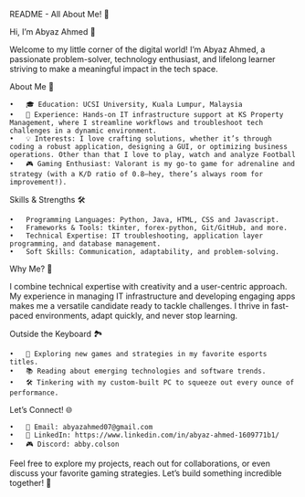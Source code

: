 README - All About Me! 🚀

Hi, I’m Abyaz Ahmed 👋

Welcome to my little corner of the digital world! I’m Abyaz Ahmed, a passionate problem-solver, technology enthusiast, and lifelong learner striving to make a meaningful impact in the tech space.

About Me 🌟

	•	🎓 Education: UCSI University, Kuala Lumpur, Malaysia 
	•	💼 Experience: Hands-on IT infrastructure support at KS Property Management, where I streamline workflows and troubleshoot tech challenges in a dynamic environment.
	•	💡 Interests: I love crafting solutions, whether it’s through coding a robust application, designing a GUI, or optimizing business operations. Other than that I love to play, watch and analyze Football
	•	🎮 Gaming Enthusiast: Valorant is my go-to game for adrenaline and strategy (with a K/D ratio of 0.8—hey, there’s always room for improvement!).


Skills & Strengths 🛠️

	•	Programming Languages: Python, Java, HTML, CSS and Javascript.
	•	Frameworks & Tools: tkinter, forex-python, Git/GitHub, and more.
	•	Technical Expertise: IT troubleshooting, application layer programming, and database management.
	•	Soft Skills: Communication, adaptability, and problem-solving.


Why Me? 🤔

I combine technical expertise with creativity and a user-centric approach. My experience in managing IT infrastructure and developing engaging apps makes me a versatile candidate ready to tackle challenges. I thrive in fast-paced environments, adapt quickly, and never stop learning.

Outside the Keyboard 🏞️

	•	🌟 Exploring new games and strategies in my favorite esports titles.
	•	📚 Reading about emerging technologies and software trends.
	•	🛠️ Tinkering with my custom-built PC to squeeze out every ounce of performance.

Let’s Connect! 🌐

	•	📧 Email: abyazahmed07@gmail.com
	•	🔗 LinkedIn: https://www.linkedin.com/in/abyaz-ahmed-1609771b1/
	•	🎮 Discord: abby.colson

Feel free to explore my projects, reach out for collaborations, or even discuss your favorite gaming strategies. Let’s build something incredible together! 🚀
